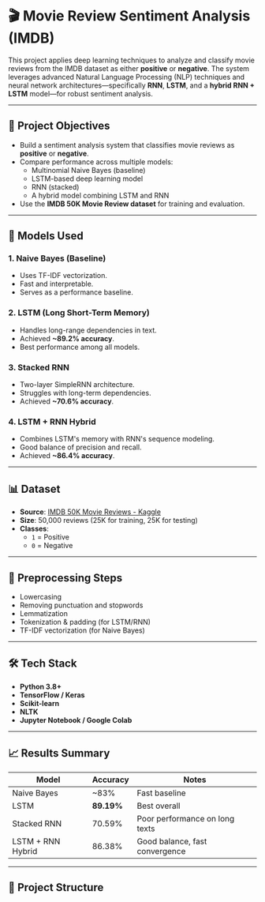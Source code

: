 # 🎬 Movie Review Sentiment Analysis (IMDB)

This project applies deep learning techniques to analyze and classify movie reviews from the IMDB dataset as either **positive** or **negative**. The system leverages advanced Natural Language Processing (NLP) techniques and neural network architectures—specifically **RNN**, **LSTM**, and a **hybrid RNN + LSTM** model—for robust sentiment analysis.

---

## 📌 Project Objectives

- Build a sentiment analysis system that classifies movie reviews as **positive** or **negative**.
- Compare performance across multiple models:
  - Multinomial Naive Bayes (baseline)
  - LSTM-based deep learning model
  - RNN (stacked)
  - A hybrid model combining LSTM and RNN
- Use the **IMDB 50K Movie Review dataset** for training and evaluation.

---

## 🧠 Models Used

### 1. **Naive Bayes (Baseline)**
- Uses TF-IDF vectorization.
- Fast and interpretable.
- Serves as a performance baseline.

### 2. **LSTM (Long Short-Term Memory)**
- Handles long-range dependencies in text.
- Achieved **~89.2% accuracy**.
- Best performance among all models.

### 3. **Stacked RNN**
- Two-layer SimpleRNN architecture.
- Struggles with long-term dependencies.
- Achieved **~70.6% accuracy**.

### 4. **LSTM + RNN Hybrid**
- Combines LSTM's memory with RNN's sequence modeling.
- Good balance of precision and recall.
- Achieved **~86.4% accuracy**.

---

## 📊 Dataset

- **Source**: [IMDB 50K Movie Reviews - Kaggle](https://www.kaggle.com/datasets/lakshmi25npathi/imdb-dataset-of-50k-movie-reviews)
- **Size**: 50,000 reviews (25K for training, 25K for testing)
- **Classes**:
  - `1` = Positive
  - `0` = Negative

---

## 🧪 Preprocessing Steps

- Lowercasing
- Removing punctuation and stopwords
- Lemmatization
- Tokenization & padding (for LSTM/RNN)
- TF-IDF vectorization (for Naive Bayes)

---

## 🛠️ Tech Stack

- **Python 3.8+**
- **TensorFlow / Keras**
- **Scikit-learn**
- **NLTK**
- **Jupyter Notebook / Google Colab**

---

## 📈 Results Summary

| Model              | Accuracy  | Notes |
|-------------------|-----------|-------|
| Naive Bayes        | ~83%      | Fast baseline |
| LSTM               | **89.19%**| Best overall |
| Stacked RNN        | 70.59%    | Poor performance on long texts |
| LSTM + RNN Hybrid  | 86.38%    | Good balance, fast convergence |

---

## 📂 Project Structure

